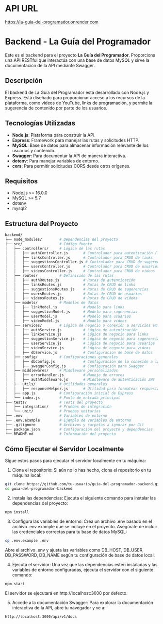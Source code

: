 # API URL

https://la-guia-del-programador.onrender.com

# Backend - La Guía del Programador

Este es el backend para el proyecto **La Guía del Programador**. Proporciona una API RESTful que interactúa con una base de datos MySQL y sirve la documentación de la API mediante Swagger.

## Descripción

El backend de La Guía del Programador está desarrollado con Node.js y Express. Está diseñado para proporcionar acceso a los recursos de la plataforma, como videos de YouTube, links de programación, y permite la sugerencia de contenido por parte de los usuarios.

## Tecnologías Utilizadas

- **Node.js**: Plataforma para construir la API.
- **Express**: Framework para manejar las rutas y solicitudes HTTP.
- **MySQL**: Base de datos para almacenar información relevante de los usuarios y contenido.
- **Swagger**: Para documentar la API de manera interactiva.
- **dotenv**: Para manejar variables de entorno.
- **cors**: Para permitir solicitudes CORS desde otros orígenes.

## Requisitos

- Node.js >= 16.0.0
- MySQL >= 5.7
- dotenv
- mysql2

## Estructura del Proyecto

```bash
backend/
├── node_modules/        # Dependencias del proyecto
├── src/                 # Código fuente
│   ├── controllers/     # Lógica de las rutas
│   │   ├── authController.js       # Controlador para autenticación (login/logout)
│   │   ├── linksController.js      # Controlador para CRUD de links
│   │   ├── suggestionsController.js # Controlador para CRUD de sugerencias
│   │   ├── usersController.js      # Controlador para CRUD de usuarios
│   │   ├── videosController.js     # Controlador para CRUD de videos
│   ├── routes/          # Definición de las rutas
│   │   ├── authRoutes.js           # Rutas de autenticación
│   │   ├── linksRoutes.js          # Rutas de CRUD de links
│   │   ├── suggestionsRoutes.js    # Rutas de CRUD de sugerencias
│   │   ├── usersRoutes.js          # Rutas de CRUD de usuarios
│   │   ├── videosRoutes.js         # Rutas de CRUD de videos
│   ├── models/          # Modelos de datos
│   │   ├── linkModel.js            # Modelo para links
│   │   ├── suggestionModel.js      # Modelo para sugerencias
│   │   ├── userModel.js            # Modelo para usuarios
│   │   ├── videoModel.js           # Modelo para videos
│   ├── services/        # Lógica de negocio o conexión a servicios externos
│   │   ├── authService.js          # Lógica de autenticación
│   │   ├── linkService.js          # Lógica de negocio para links
│   │   ├── suggestionService.js    # Lógica de negocio para sugerencias
│   │   ├── userService.js          # Lógica de negocio para usuarios
│   │   ├── videoService.js         # Lógica de negocio para videos
│   │   ├── dbService.js            # Configuración de base de datos
│   ├── config/          # Configuraciones generales
│   │   ├── dbConfig.js             # Configuración de la conexión a la base de datos
│   │   ├── swaggerConfig.js        # Configuración para Swagger
│   ├── middlewares/     # Middleware personalizados
│   │   ├── errorHandler.js         # Manejo de errores
│   │   ├── authMiddleware.js       # Middleware de autenticación JWT
│   ├── utils/           # Utilidades generales
│   │   ├── responseHelper.js       # Utilidad para formatear respuestas
│   ├── app.js           # Configuración inicial de Express
│   └── index.js         # Punto de entrada principal
├── tests/               # Tests del proyecto
│   ├── integration/     # Pruebas de integración
│   └── unit/            # Pruebas unitarias
├── .env                 # Variables de entorno
├── .env.example         # Ejemplo de variables de entorno
├── .gitignore           # Archivos y carpetas a ignorar por Git
├── package.json         # Configuración del proyecto y dependencias
└── README.md            # Información del proyecto
```

## Cómo Ejecutar el Servidor Localmente

Sigue estos pasos para ejecutar el servidor localmente en tu máquina:

1. Clona el repositorio: Si aún no lo has hecho, clona el repositorio en tu máquina local:

```bash
git clone https://github.com/tu-usuario/guia-del-programador-backend.git
cd guia-del-programador-backend
```

2. Instala las dependencias: Ejecuta el siguiente comando para instalar las dependencias del proyecto:

```bash
npm install
```

3. Configura las variables de entorno: Crea un archivo .env basado en el archivo .env.example que se incluye en el proyecto. Asegúrate de incluir las credenciales correctas para tu base de datos MySQL:

```bash
cp .env.example .env
```

Abre el archivo .env y ajusta las variables como DB_HOST, DB_USER, DB_PASSWORD, DB_NAME según tu configuración de base de datos local.

4. Ejecuta el servidor: Una vez que las dependencias estén instaladas y las variables de entorno configuradas, ejecuta el servidor con el siguiente comando:

```bash
npm start
```

El servidor se ejecutará en http://localhost:3000 por defecto.

5. Accede a la documentación Swagger: Para explorar la documentación interactiva de la API, abre tu navegador y ve a:

```bash
http://localhost:3000/api/v1/docs
```
